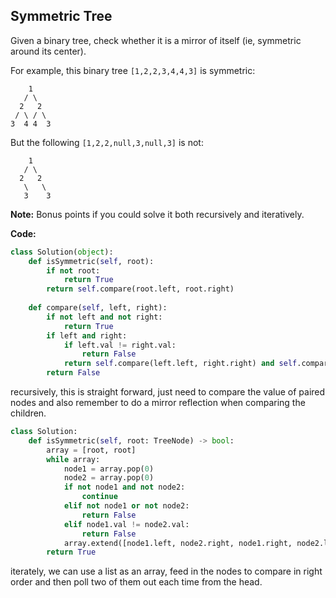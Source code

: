 ## Symmetric Tree
Given a binary tree, check whether it is a mirror of itself (ie, symmetric around its center).

For example, this binary tree `[1,2,2,3,4,4,3]` is symmetric:

```
    1
   / \
  2   2
 / \ / \
3  4 4  3
```

But the following `[1,2,2,null,3,null,3]` is not:

```
    1
   / \
  2   2
   \   \
   3    3
``` 

**Note:**
Bonus points if you could solve it both recursively and iteratively.

**Code:**

```python
class Solution(object):
    def isSymmetric(self, root):
        if not root:
            return True
        return self.compare(root.left, root.right)
    
    def compare(self, left, right):
        if not left and not right:
            return True
        if left and right:
            if left.val != right.val:
                return False
            return self.compare(left.left, right.right) and self.compare(left.right, right.left)
        return False
```
recursively, this is straight forward, just need to compare the value of paired nodes and also remember to do a mirror reflection when comparing the children.

```python
class Solution:
    def isSymmetric(self, root: TreeNode) -> bool:
        array = [root, root]
        while array:
            node1 = array.pop(0)
            node2 = array.pop(0)
            if not node1 and not node2:
                continue
            elif not node1 or not node2:
                return False
            elif node1.val != node2.val:
                return False
            array.extend([node1.left, node2.right, node1.right, node2.left])
        return True
```
iterately, we can use a list as an array, feed in the nodes to compare in right order and then poll two of them out each time from the head.
